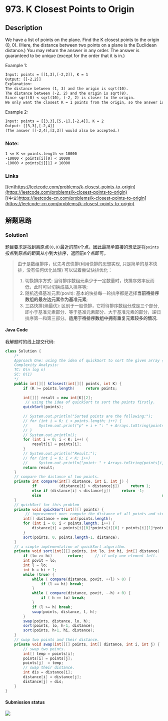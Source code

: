 # 973. K Closest Points to Origin

## Description

We have a list of points on the plane.  Find the K closest points to the origin (0, 0).
(Here, the distance between two points on a plane is the Euclidean distance.)
You may return the answer in any order.  The answer is guaranteed to be unique (except for the order that it is in.)

Example 1:

```txt
Input: points = [[1,3],[-2,2]], K = 1
Output: [[-2,2]]
Explanation: 
The distance between (1, 3) and the origin is sqrt(10).
The distance between (-2, 2) and the origin is sqrt(8).
Since sqrt(8) < sqrt(10), (-2, 2) is closer to the origin.
We only want the closest K = 1 points from the origin, so the answer is just [[-2,2]].
```

Example 2:

```txt
Input: points = [[3,3],[5,-1],[-2,4]], K = 2
Output: [[3,3],[-2,4]]
(The answer [[-2,4],[3,3]] would also be accepted.)
```
 
### Note:

```txt
1 <= K <= points.length <= 10000
-10000 < points[i][0] < 10000
-10000 < points[i][1] < 10000
```

### Links

[(en)https://leetcode.com/problems/k-closest-points-to-origin](https://leetcode.com/problems/k-closest-points-to-origin)
<br />
[(中文)https://leetcode-cn.com/problems/k-closest-points-to-origin](https://leetcode-cn.com/problems/k-closest-points-to-origin)

## 解题思路

### Solution1

题目要求是找到离原点``(0,0)``最近的前``K``个点，因此最简单直接的想法是将``points``按点到原点的距离从小到大排序，返回前``K``个点即可。

> 由于是数组排序，优先考虑快排(利用快排的思想实现, 只是简单的基本快排，没有任何优化处理)
> 可以试着尝试快排优化：
> 1. 切换排序方式: 当待排序数组元素少于一定数量时，快排序效率反而低，此时可以切换成插入排序等;
> 2. 随机选择基准元素(povit): 基本的快排每一轮排序都是选择**当前待排序数组的最左边元素作为基准元素**;
> 3. 三路快排(熵最优): 区别于一般快排，它将待排序数组分成是三个部分, 即小于基准元素部分、等于基准元素部分、大于基准元素的部分，递归排序第一和第三部分。**适用于待排序数组中拥有重复元素较多的情况**.

#### Java Code 

我解题时的线上提交代码:

```java
class Solution {
    /*
    Approach One: using the idea of quickSort to sort the given array {@code points} firstly.
    Complexity Analysis:
    TC: O(n log n)
    SC: O(1)
    */
    public int[][] kClosest(int[][] points, int K) {
        if (K >= points.length)     return points; 
        
        int[][] result = new int[K][2];
         // using the idea of quickSort to sort the points firstly.
        quickSort(points);
        
        // System.out.println("Sorted points are the following:");
        // for (int i = 0; i < points.length; i++) {
        //     System.out.print("p" + i + ": " + Arrays.toString(points[i]) + ", ");
        // }
        // System.out.println();
        for (int i = 0; i < K; i++) {
            result[i] = points[i];
        }
        // System.out.println("Result:");
        // for (int i = 0; i < K; i++) 
        //     System.out.println("point: " + Arrays.toString(points[i]));
        return result;
    }
    // compare the distance of two points.
    private int compare(int[] distance, int i, int j) {
            if          (distance[i] > distance[j])     return 1;
            else if (distance[i] < distance[j])     return -1;
            else                                                      return 0;
    }
    // quickSort for this problem
    private void quickSort(int[][] points) {
         // improvement one: compute the distance of all points and store in a array.
        int[] distance = new int[points.length];
        for (int i = 0; i < points.length; i++) {
            distance[i] = points[i][0]*points[i][0] + points[i][1]*points[i][1];
        }
        sort(points, 0, points.length-1, distance);
    }
    // a simple implementation of quickSort algorithm.
    private void sort(int[][] points, int lo, int hi, int[] distance) {
        if (lo >= hi)       return;     // if only one element left.
        int povit = lo;
        int l = lo;
        int h = hi + 1;
        while (true) {
            while ( compare(distance, povit, ++l) > 0) {
                if (l == hi) break;
            }
            while ( compare(distance, povit, --h) < 0) {
                if ( h == lo) break;
            }
            if (l >= h) break;
            swap(points, distance, l, h);
        }
        swap(points, distance, lo, h);
        sort(points, lo, h-1, distance);
        sort(points, h+1, hi, distance);
    }
    // swap two points and their distance.
    private void swap(int[][] points, int[] distance, int i, int j) {
        // swap two points.
        int[] temp = points[i];
        points[i] = points[j];
        points[j]  = temp;
        // swap their distance.
        int dis = distance[i];
        distance[i] = distance[j];
        distance[j] = dis;
    }
}
```

#### Submission status

![](/leetcode-java-solutions/images/973-k-closest-points-to-origin-optimal.jpg)


